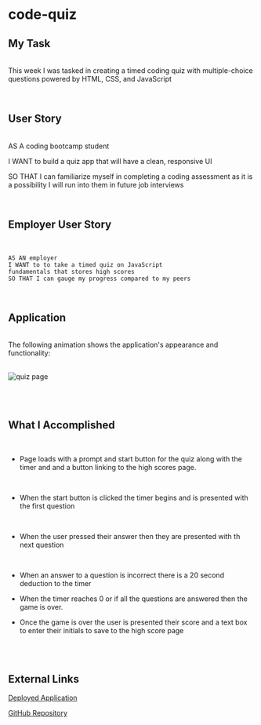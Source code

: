 # code-quiz

## My Task

<br>This week I was tasked in creating a timed coding quiz with multiple-choice questions powered by HTML, CSS, and JavaScript

<br>

## User Story

<br>AS A coding bootcamp student

I WANT to build a quiz app that will have a clean, responsive UI

SO THAT I can familiarize myself in completing a coding assessment as it is a possibility I will run into them in future job interviews

<br>

## Employer User Story
<br>

```
AS AN employer
I WANT to to take a timed quiz on JavaScript
fundamentals that stores high scores
SO THAT I can gauge my progress compared to my peers 
```
<br>

## Application

<br>The following animation shows the application's appearance and functionality:<br><br>

![quiz page](develop/images/coding-quiz.gif)

<br><br>

## What I Accomplished 

<br>

* Page loads with a prompt and start button for the quiz along with the timer and and a button linking to the high scores page.
<br>

* When the start button is clicked the timer begins and is presented with the first question
<br>

* When the user pressed their answer then they are presented with th next question
<br>

* When an answer to a question is incorrect there is a 20 second deduction to the timer

* When the timer reaches 0 or if all the questions are answered then the game is over.

* Once the game is over the user is presented their score and a text box to enter their initials to save to the high score page

<br><br>


## External Links
[Deployed Application](https://odingol.github.io/code-quiz/)

[GitHub Repository](https://github.com/odingol/04-hw-web-api)


